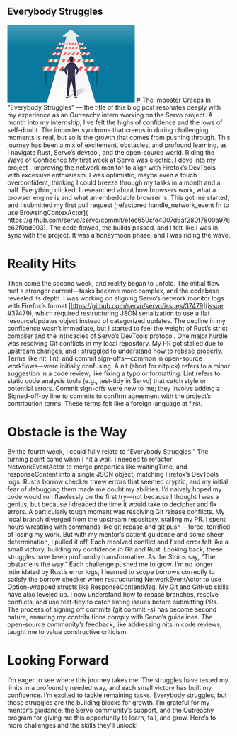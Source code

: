 ## Everybody Struggles
<img src = "/images/obstacle.jpg">
# The Imposter Creeps In
"Everybody Struggles" — the title of this blog post resonates deeply with my experience as an Outreachy intern working on the Servo project. A month into my internship, I’ve felt the highs of confidence and the lows of self-doubt. The imposter syndrome that creeps in during challenging moments is real, but so is the growth that comes from pushing through. This journey has been a mix of excitement, obstacles, and profound learning, as I navigate Rust, Servo’s devtool, and the open-source world.
Riding the Wave of Confidence
My first week at Servo was electric. I dove into my project—improving the network monitor to align with Firefox’s DevTools—with excessive enthusiasm. I was optimistic, maybe even a touch overconfident, thinking I could breeze through my tasks in a month and a half. Everything clicked: I researched about how browsers work, what a browser engine is and what an embeddable browser is. This got me started, and I submitted my first pull request [refactored handle_network_event fn to use BrowsingContexActor]( https://github.com/servo/servo/commit/e1ec650cfe4007d6af280f7800a976c62f0ad903). The code flowed, the builds passed, and I felt like I was in sync with the project. It was a honeymoon phase, and I was riding the wave.




# Reality Hits
Then came the second week, and reality began to unfold. The initial flow met a stronger current—tasks became more complex, and the codebase revealed its depth. I was working on aligning Servo’s network monitor logs with Firefox’s format [https://github.com/servo/servo/issues/37479](issue #37479), which required restructuring JSON serialization to use a flat resourceUpdates object instead of categorized updates. The decline in my confidence wasn’t immediate, but I started to feel the weight of Rust’s strict compiler and the intricacies of Servo’s DevTools protocol.
One major hurdle was resolving Git conflicts in my local repository. My PR got stalled due to upstream changes, and I struggled to understand how to rebase properly. Terms like nit, lint, and commit sign-offs—common in open-source workflows—were initially confusing. A nit (short for nitpick) refers to a minor suggestion in a code review, like fixing a typo or formatting. Lint refers to static code analysis tools (e.g., test-tidy in Servo) that catch style or potential errors. Commit sign-offs were new to me; they involve adding a Signed-off-by line to commits to confirm agreement with the project’s contribution terms. These terms felt like a foreign language at first.






# Obstacle is the Way
By the fourth week, I could fully relate to “Everybody Struggles.” The turning point came when I hit a wall. I needed to refactor NetworkEventActor to merge properties like waitingTime, and responseContent into a single JSON object, matching Firefox’s DevTools logs. Rust’s borrow checker threw errors that seemed cryptic, and my initial fear of debugging them made me doubt my abilities. I’d naively hoped my code would run flawlessly on the first try—not because I thought I was a genius, but because I dreaded the time it would take to decipher and fix errors.
A particularly tough moment was resolving Git rebase conflicts. My local branch diverged from the upstream repository, stalling my PR. I spent hours wrestling with commands like git rebase and git push --force, terrified of losing my work. But with my mentor’s patient guidance and some sheer determination, I pulled it off. Each resolved conflict and fixed error felt like a small victory, building my confidence in Git and Rust.
Looking back, these struggles have been profoundly transformative. As the Stoics say, “The obstacle is the way.” Each challenge pushed me to grow. I’m no longer intimidated by Rust’s error logs, I learned to scope borrows correctly to satisfy the borrow checker when restructuring NetworkEventActor to use Option-wrapped structs like ResponseContentMsg.
My Git and GitHub skills have also leveled up. I now understand how to rebase branches, resolve conflicts, and use test-tidy to catch linting issues before submitting PRs. The process of signing off commits (git commit -s) has become second nature, ensuring my contributions comply with Servo’s guidelines. The open-source community’s feedback, like addressing nits in code reviews, taught me to value constructive criticism.





# Looking Forward
I’m eager to see where this journey takes me. The struggles have tested my limits in a profoundly needed way, and each small victory has built my confidence. I’m excited to tackle remaining tasks.
Everybody struggles, but those struggles are the building blocks for growth. I’m grateful for my mentor’s guidance, the Servo community’s support, and the Outreachy program for giving me this opportunity to learn, fail, and grow. Here’s to more challenges and the skills they’ll unlock!
